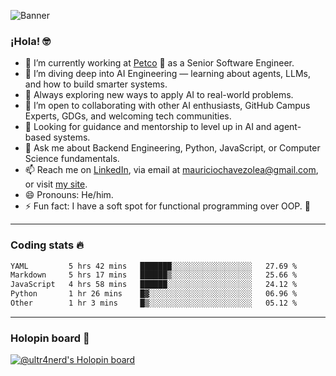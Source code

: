 ![Banner](banner.gif)
### ¡Hola! 🤓

* 🔭 I’m currently working at [Petco](https://www.petco.com) 🐶 as a Senior Software Engineer.
* 🤖 I’m diving deep into AI Engineering — learning about agents, LLMs, and how to build smarter systems.
* 🌱 Always exploring new ways to apply AI to real-world problems.
* 👯 I’m open to collaborating with other AI enthusiasts, GitHub Campus Experts, GDGs, and welcoming tech communities.
* 🤝 Looking for guidance and mentorship to level up in AI and agent-based systems.
* 💬 Ask me about Backend Engineering, Python, JavaScript, or Computer Science fundamentals.
* 📫 Reach me on [LinkedIn](https://www.linkedin.com/in/ultr4nerd), via email at [mauriciochavezolea@gmail.com](mailto:mauriciochavezolea@gmail.com), or visit [my site](https://mauriciochavez.dev).
* 😄 Pronouns: He/him.
* ⚡ Fun fact: I have a soft spot for functional programming over OOP. 🤭
---

### Coding stats 🔥

<!--START_SECTION:waka-->

```txt
YAML         5 hrs 42 mins   ███████░░░░░░░░░░░░░░░░░░   27.69 %
Markdown     5 hrs 17 mins   ██████▒░░░░░░░░░░░░░░░░░░   25.66 %
JavaScript   4 hrs 58 mins   ██████░░░░░░░░░░░░░░░░░░░   24.12 %
Python       1 hr 26 mins    █▓░░░░░░░░░░░░░░░░░░░░░░░   06.96 %
Other        1 hr 3 mins     █▒░░░░░░░░░░░░░░░░░░░░░░░   05.12 %
```

<!--END_SECTION:waka-->

---

### Holopin board 🦖

[![@ultr4nerd's Holopin board](https://holopin.me/ultr4nerd)](https://holopin.io/@ultr4nerd)
